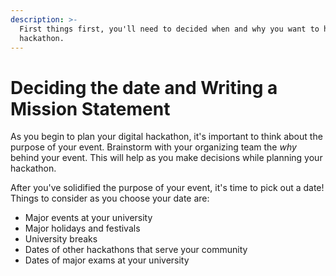 ```yaml
---
description: >-
  First things first, you'll need to decided when and why you want to host a
  hackathon.
---
```


# Deciding the date and Writing a Mission Statement

As you begin to plan your digital hackathon, it's important to think about the purpose of your event. Brainstorm with your organizing team the _why_ behind your event. This will help as you make decisions while planning your hackathon. 

After you've solidified the purpose of your event, it's time to pick out a date! Things to consider as you choose your date are: 

* Major events at your university 
* Major holidays and festivals 
* University breaks 
* Dates of other hackathons that serve your community 
* Dates of major exams at your university  



